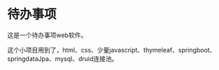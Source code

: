 # 待办事项
这是一个待办事项web软件。

这个小项目用到了，html、css、少量javascript、thymeleaf、springboot、springdataJpa、mysql、druid连接池。
